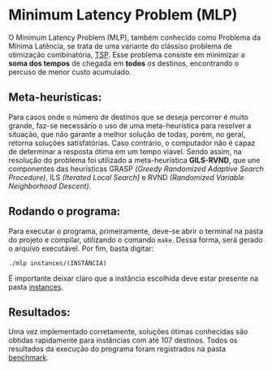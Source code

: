 # Minimum Latency Problem (MLP)

O Minimum Latency Problem (MLP), também conhecido como Problema da Mínima Latência, se trata de uma variante do clássiso problema de otimização combinatória, [TSP](https://github.com/renatamendesc/TSP). Esse problema consiste em minimizar a **soma dos tempos** de chegada em **todos** os destinos, encontrando o percuso de menor custo acumulado.

## Meta-heurísticas:

Para casos onde o número de destinos que se deseja percorrer é muito grande, faz-se necessário o uso de uma meta-heurística para resolver a situação, que não garante a melhor solução de todas, porém, no geral, retorna soluções satisfatórias. Caso contrário, o computador não é capaz de determinar a resposta ótima em um tempo viável. Sendo assim, na resolução do problema foi utilizado a meta-heurística **GILS-RVND**, que une componentes das heurísticas GRASP *(Greedy Randomized Adaptive Search Procedure)*, ILS *(Iterated Local Search)* e RVND *(Randomized Variable Neighborhood Descent)*.

## Rodando o programa:

Para executar o programa, primeiramente, deve-se abrir o terminal na pasta do projeto e compilar, utilizando o comando `make`. Dessa forma, será gerado o arquivo executável. Por fim, basta digitar:

```./mlp instances/(INSTÂNCIA)```

É importante deixar claro que a instância escolhida deve estar presente na pasta [instances](https://github.com/renatamendesc/MLP/tree/main/instances).

## Resultados:
Uma vez implementado corretamente, soluções ótimas conhecidas são obtidas rapidamente para instâncias com até 107 destinos. Todos os resultados da execução do programa foram registrados na pasta [benchmark](https://github.com/renatamendesc/MLP/blob/main/benchmark/bm_final.txt).
